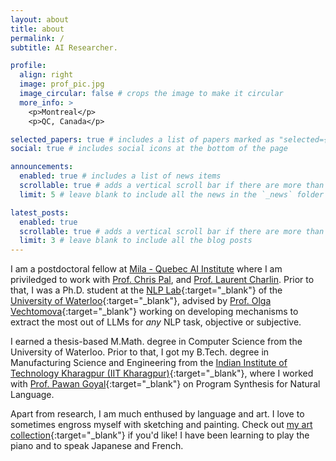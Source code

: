 ```yaml
---
layout: about
title: about
permalink: /
subtitle: AI Researcher.

profile:
  align: right
  image: prof_pic.jpg
  image_circular: false # crops the image to make it circular
  more_info: >
    <p>Montreal</p>
    <p>QC, Canada</p>

selected_papers: true # includes a list of papers marked as "selected={true}"
social: true # includes social icons at the bottom of the page

announcements:
  enabled: true # includes a list of news items
  scrollable: true # adds a vertical scroll bar if there are more than 3 news items
  limit: 5 # leave blank to include all the news in the `_news` folder

latest_posts:
  enabled: true
  scrollable: true # adds a vertical scroll bar if there are more than 3 new posts items
  limit: 3 # leave blank to include all the blog posts
---
```


I am a postdoctoral fellow at [Mila - Quebec AI Institute](https://mila.quebec/en) where I am priviledged to work with [Prof. Chris Pal](https://sites.google.com/view/christopher-pal), and [Prof. Laurent Charlin](https://www.cs.toronto.edu/~lcharlin/). Prior to that, I was a Ph.D. student at the [NLP Lab](https://ov-research.uwaterloo.ca/NLP_lab.html){:target="\_blank"} of the [University of Waterloo](https://cs.uwaterloo.ca/){:target="\_blank"}, advised by [Prof. Olga Vechtomova](https://ov-research.uwaterloo.ca/){:target="\_blank"} working on developing mechanisms to extract the most out of LLMs for _any_ NLP task, objective or subjective.

I earned a thesis-based M.Math. degree in Computer Science from the University of Waterloo.
Prior to that, I got my B.Tech. degree in Manufacturing Science and Engineering from the [Indian Institute of Technology Kharagpur (IIT Kharagpur)](http://iitkgp.ac.in/){:target="\_blank"}, where I worked with [Prof. Pawan Goyal](https://cse.iitkgp.ac.in/~pawang/){:target="\_blank"} on Program Synthesis for Natural Language.

Apart from research, I am much enthused by language and art.
I love to sometimes engross myself with sketching and painting.
Check out [my art collection](https://photos.app.goo.gl/no5gipGp9HGyZrR28){:target="\_blank"} if you'd like!
I have been learning to play the piano and to speak Japanese and French.
